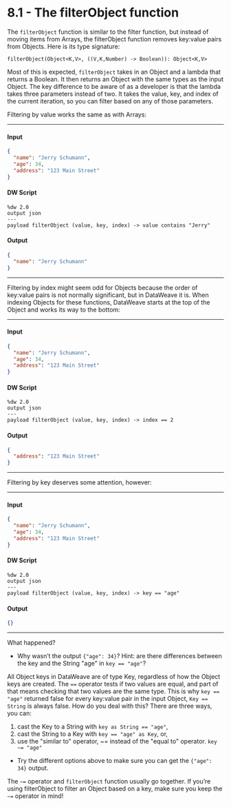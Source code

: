 # 8.1 - The filterObject function

The `filterObject` function is similar to the filter function, but instead of moving items from Arrays, the filterObject function removes key:value pairs from Objects. Here is its type signature:
```
filterObject(Object<K,V>, ((V,K,Number) -> Boolean)): Object<K,V>
```

Most of this is expected, `filterObject` takes in an Object and a lambda that returns a Boolean. It then returns an Object with the same types as the input Object. The key difference to be aware of as a developer is that the lambda takes three parameters instead of two. It takes the value, key, and index of the current iteration, so you can filter based on any of those parameters.

Filtering by value works the same as with Arrays:

---
#### Input
```json
{
  "name": "Jerry Schumann",
  "age": 34,
  "address": "123 Main Street"
}
```
#### DW Script
```dw
%dw 2.0
output json
---
payload filterObject (value, key, index) -> value contains "Jerry"
```
#### Output
```json
{
  "name": "Jerry Schumann"
}
```
---
Filtering by index might seem odd for Objects because the order of key:value pairs is not normally significant, but in DataWeave it is. When indexing Objects for these functions, DataWeave starts at the top of the Object and works its way to the bottom:

---
#### Input
```json
{
  "name": "Jerry Schumann",
  "age": 34,
  "address": "123 Main Street"
}
```
#### DW Script
```dw
%dw 2.0
output json
---
payload filterObject (value, key, index) -> index == 2
```
#### Output
```json
{
  "address": "123 Main Street"
}
```
---

Filtering by key deserves some attention, however:

---
#### Input
```json
{
  "name": "Jerry Schumann",
  "age": 34,
  "address": "123 Main Street"
}
```
#### DW Script
```dw
%dw 2.0
output json
---
payload filterObject (value, key, index) -> key == "age"
```
#### Output
```json
{}
```
---

What happened?

- Why wasn’t the output `{"age": 34}`? Hint: are there differences between the key and the String "age" in `key == "age"`?

All Object keys in DataWeave are of type Key, regardless of how the Object keys are created. The ``==`` operator tests if two values are equal, and part of that means checking that two values are the same type. This is why `key == "age"` returned false for every key:value pair in the input Object, `Key == String` is always false. How do you deal with this? There are three ways, you can:

1. cast the Key to a String with `key as String == "age"`,
2. cast the String to a Key with `key == "age" as Key`, or,
3. use the "similar to" operator, ~= instead of the "equal to" operator. `key ~= "age"`

- Try the different options above to make sure you can get the `{"age": 34}` output.

The `~=` operator and `filterObject` function usually go together. If you’re using filterObject to filter an Object based on a key, make sure you keep the `~=` operator in mind!
